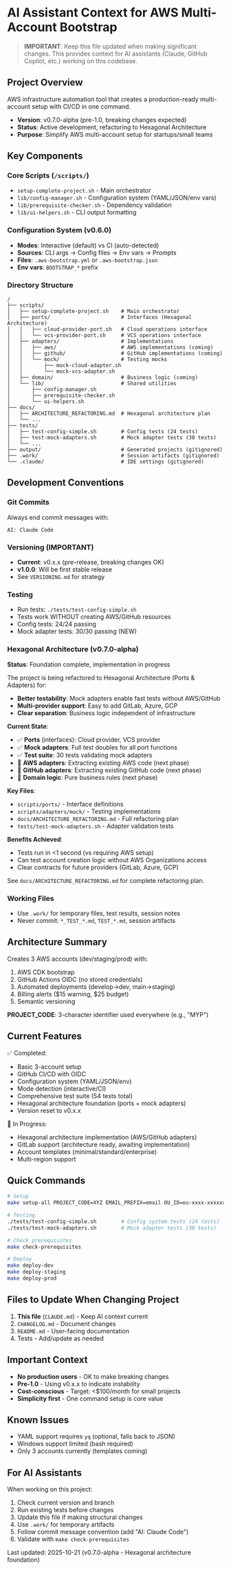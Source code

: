 # AI Assistant Context for AWS Multi-Account Bootstrap

> **IMPORTANT**: Keep this file updated when making significant changes. This provides context for AI assistants (Claude, GitHub Copilot, etc.) working on this codebase.

## Project Overview

AWS infrastructure automation tool that creates a production-ready multi-account setup with CI/CD in one command.
- **Version**: v0.7.0-alpha (pre-1.0, breaking changes expected)
- **Status**: Active development, refactoring to Hexagonal Architecture
- **Purpose**: Simplify AWS multi-account setup for startups/small teams

## Key Components

### Core Scripts (`/scripts/`)
- `setup-complete-project.sh` - Main orchestrator
- `lib/config-manager.sh` - Configuration system (YAML/JSON/env vars)
- `lib/prerequisite-checker.sh` - Dependency validation
- `lib/ui-helpers.sh` - CLI output formatting

### Configuration System (v0.6.0)
- **Modes**: Interactive (default) vs CI (auto-detected)
- **Sources**: CLI args → Config files → Env vars → Prompts
- **Files**: `.aws-bootstrap.yml` or `.aws-bootstrap.json`
- **Env vars**: `BOOTSTRAP_*` prefix

### Directory Structure
```
/
├── scripts/
│   ├── setup-complete-project.sh    # Main orchestrator
│   ├── ports/                       # Interfaces (Hexagonal Architecture)
│   │   ├── cloud-provider-port.sh   # Cloud operations interface
│   │   └── vcs-provider-port.sh     # VCS operations interface
│   ├── adapters/                    # Implementations
│   │   ├── aws/                     # AWS implementations (coming)
│   │   ├── github/                  # GitHub implementations (coming)
│   │   └── mock/                    # Testing mocks
│   │       ├── mock-cloud-adapter.sh
│   │       └── mock-vcs-adapter.sh
│   ├── domain/                      # Business logic (coming)
│   └── lib/                         # Shared utilities
│       ├── config-manager.sh
│       ├── prerequisite-checker.sh
│       └── ui-helpers.sh
├── docs/
│   ├── ARCHITECTURE_REFACTORING.md  # Hexagonal architecture plan
│   └── ...
├── tests/
│   ├── test-config-simple.sh        # Config tests (24 tests)
│   ├── test-mock-adapters.sh        # Mock adapter tests (30 tests)
│   └── ...
├── output/                          # Generated projects (gitignored)
├── .work/                           # Session artifacts (gitignored)
└── .claude/                         # IDE settings (gitignored)
```

## Development Conventions

### Git Commits
Always end commit messages with:
```
AI: Claude Code
```

### Versioning (IMPORTANT)
- **Current**: v0.x.x (pre-release, breaking changes OK)
- **v1.0.0**: Will be first stable release
- See `VERSIONING.md` for strategy

### Testing
- Run tests: `./tests/test-config-simple.sh`
- Tests work WITHOUT creating AWS/GitHub resources
- Config tests: 24/24 passing
- Mock adapter tests: 30/30 passing (NEW)

### Hexagonal Architecture (v0.7.0-alpha)
**Status**: Foundation complete, implementation in progress

The project is being refactored to Hexagonal Architecture (Ports & Adapters) for:
- **Better testability**: Mock adapters enable fast tests without AWS/GitHub
- **Multi-provider support**: Easy to add GitLab, Azure, GCP
- **Clear separation**: Business logic independent of infrastructure

**Current State**:
- ✅ **Ports** (interfaces): Cloud provider, VCS provider
- ✅ **Mock adapters**: Full test doubles for all port functions
- ✅ **Test suite**: 30 tests validating mock adapters
- 🚧 **AWS adapters**: Extracting existing AWS code (next phase)
- 🚧 **GitHub adapters**: Extracting existing GitHub code (next phase)
- 🚧 **Domain logic**: Pure business rules (next phase)

**Key Files**:
- `scripts/ports/` - Interface definitions
- `scripts/adapters/mock/` - Testing implementations
- `docs/ARCHITECTURE_REFACTORING.md` - Full refactoring plan
- `tests/test-mock-adapters.sh` - Adapter validation tests

**Benefits Achieved**:
- Tests run in <1 second (vs requiring AWS setup)
- Can test account creation logic without AWS Organizations access
- Clear contracts for future providers (GitLab, Azure, GCP)

See `docs/ARCHITECTURE_REFACTORING.md` for complete refactoring plan.

### Working Files
- Use `.work/` for temporary files, test results, session notes
- Never commit: `*_TEST_*.md`, `TEST_*.md`, session artifacts

## Architecture Summary

Creates 3 AWS accounts (dev/staging/prod) with:
1. AWS CDK bootstrap
2. GitHub Actions OIDC (no stored credentials)
3. Automated deployments (develop→dev, main→staging)
4. Billing alerts ($15 warning, $25 budget)
5. Semantic versioning

**PROJECT_CODE**: 3-character identifier used everywhere (e.g., "MYP")

## Current Features

✅ Completed:
- Basic 3-account setup
- GitHub CI/CD with OIDC
- Configuration system (YAML/JSON/env)
- Mode detection (interactive/CI)
- Comprehensive test suite (54 tests total)
- Hexagonal architecture foundation (ports + mock adapters)
- Version reset to v0.x.x

🚧 In Progress:
- Hexagonal architecture implementation (AWS/GitHub adapters)
- GitLab support (architecture ready, awaiting implementation)
- Account templates (minimal/standard/enterprise)
- Multi-region support

## Quick Commands

```bash
# Setup
make setup-all PROJECT_CODE=XYZ EMAIL_PREFIX=email OU_ID=ou-xxxx-xxxxxxxx GITHUB_ORG=username REPO_NAME=repo

# Testing
./tests/test-config-simple.sh        # Config system tests (24 tests)
./tests/test-mock-adapters.sh        # Mock adapter tests (30 tests)

# Check prerequisites
make check-prerequisites

# Deploy
make deploy-dev
make deploy-staging
make deploy-prod
```

## Files to Update When Changing Project

1. **This file** (`CLAUDE.md`) - Keep AI context current
2. `CHANGELOG.md` - Document changes
3. `README.md` - User-facing documentation
4. Tests - Add/update as needed

## Important Context

- **No production users** - OK to make breaking changes
- **Pre-1.0** - Using v0.x.x to indicate instability
- **Cost-conscious** - Target: <$100/month for small projects
- **Simplicity first** - One command setup is core value

## Known Issues

- YAML support requires `yq` (optional, falls back to JSON)
- Windows support limited (bash required)
- Only 3 accounts currently (templates coming)

## For AI Assistants

When working on this project:
1. Check current version and branch
2. Run existing tests before changes
3. Update this file if making structural changes
4. Use `.work/` for temporary artifacts
5. Follow commit message convention (add "AI: Claude Code")
6. Validate with `make check-prerequisites`

Last updated: 2025-10-21 (v0.7.0-alpha - Hexagonal architecture foundation)